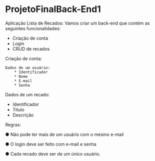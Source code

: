# ProjetoFinalBack-End1

Aplicação Lista de Recados:
Vamos criar um back-end que contém as seguintes funcionalidades:

- Criação de conta
- Login
- CRUD de recados

Criação de conta:

    Dados de um usuário:
        * Identificador
        * Nome
        * E-mail
        * Senha

Dados de um recado:

- Identificador
- Título
- Descrição

Regras:

● Não pode ter mais de um usuário
com o mesmo e-mail

● O login deve ser feito com e-mail e
senha

● Cada recado deve ser de um único
usuário.
